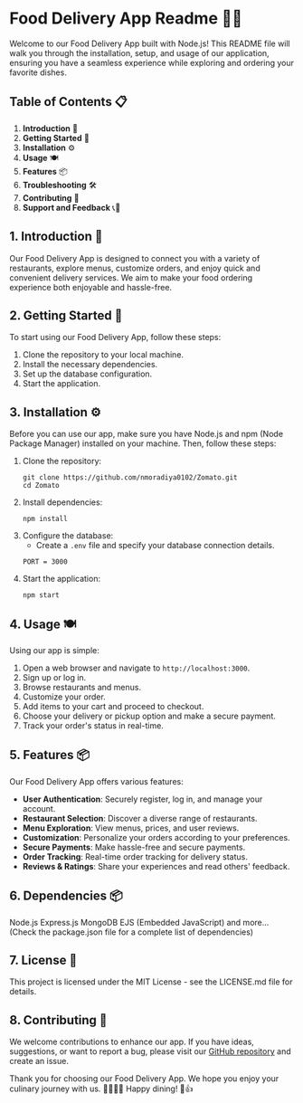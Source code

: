 # Food Delivery App Readme 🍔🚚

Welcome to our Food Delivery App built with Node.js! This README file will walk you through the installation, setup, and usage of our application, ensuring you have a seamless experience while exploring and ordering your favorite dishes.

## Table of Contents 📋
1. **Introduction** 🌟
2. **Getting Started** 🏁
3. **Installation** ⚙️
4. **Usage** 🍽️
5. **Features** 📦
6. **Troubleshooting** 🛠️
7. **Contributing** 🤝
8. **Support and Feedback** 📞📧

## 1. Introduction 🌟
Our Food Delivery App is designed to connect you with a variety of restaurants, explore menus, customize orders, and enjoy quick and convenient delivery services. We aim to make your food ordering experience both enjoyable and hassle-free.

## 2. Getting Started 🏁
To start using our Food Delivery App, follow these steps:
1. Clone the repository to your local machine.
2. Install the necessary dependencies.
3. Set up the database configuration.
4. Start the application.

## 3. Installation ⚙️
Before you can use our app, make sure you have Node.js and npm (Node Package Manager) installed on your machine. Then, follow these steps:
1. Clone the repository:
   ```
   git clone https://github.com/nmoradiya0102/Zomato.git
   cd Zomato
   ```
2. Install dependencies:
   ```
   npm install
   ```
3. Configure the database:
   - Create a `.env` file and specify your database connection details.
   ```
   PORT = 3000
   ```
4. Start the application:
   ```
   npm start
   ```

## 4. Usage 🍽️
Using our app is simple:
1. Open a web browser and navigate to `http://localhost:3000`.
2. Sign up or log in.
3. Browse restaurants and menus.
4. Customize your order.
5. Add items to your cart and proceed to checkout.
6. Choose your delivery or pickup option and make a secure payment.
7. Track your order's status in real-time.

## 5. Features 📦
Our Food Delivery App offers various features:
- **User Authentication**: Securely register, log in, and manage your account.
- **Restaurant Selection**: Discover a diverse range of restaurants.
- **Menu Exploration**: View menus, prices, and user reviews.
- **Customization**: Personalize your orders according to your preferences.
- **Secure Payments**: Make hassle-free and secure payments.
- **Order Tracking**: Real-time order tracking for delivery status.
- **Reviews & Ratings**: Share your experiences and read others' feedback.

## 6. Dependencies 📦
Node.js
Express.js
MongoDB
EJS (Embedded JavaScript)
and more... (Check the package.json file for a complete list of dependencies)

## 7. License 📄
This project is licensed under the MIT License - see the LICENSE.md file for details.

## 8. Contributing 🤝
We welcome contributions to enhance our app. If you have ideas, suggestions, or want to report a bug, please visit our [GitHub repository](https://github.com/nmoradiya0102/Zomato.git) and create an issue.



Thank you for choosing our Food Delivery App. We hope you enjoy your culinary journey with us. 🍔🍕🌮🍣 Happy dining! 🥳👍